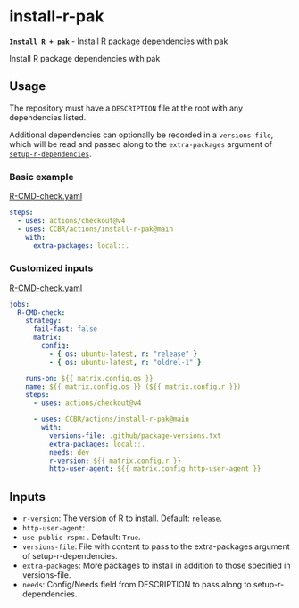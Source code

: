 # install-r-pak

**`Install R + pak`** - Install R package dependencies with pak

Install R package dependencies with pak

## Usage

The repository must have a `DESCRIPTION` file at the root with any
dependencies listed.

Additional dependencies can optionally be recorded in a `versions-file`,
which will be read and passed along to the `extra-packages` argument of
[`setup-r-dependencies`](https://github.com/r-lib/actions/tree/v2-branch/setup-r-dependencies).

### Basic example

[R-CMD-check.yaml](/examples/R-CMD-check.yaml)

```yaml
steps:
  - uses: actions/checkout@v4
  - uses: CCBR/actions/install-r-pak@main
    with:
      extra-packages: local::.
```

### Customized inputs

[R-CMD-check.yaml](/examples/R-CMD-check.yaml)

```yaml
jobs:
  R-CMD-check:
    strategy:
      fail-fast: false
      matrix:
        config:
          - { os: ubuntu-latest, r: "release" }
          - { os: ubuntu-latest, r: "oldrel-1" }

    runs-on: ${{ matrix.config.os }}
    name: ${{ matrix.config.os }} (${{ matrix.config.r }})
    steps:
      - uses: actions/checkout@v4

      - uses: CCBR/actions/install-r-pak@main
        with:
          versions-file: .github/package-versions.txt
          extra-packages: local::.
          needs: dev
          r-version: ${{ matrix.config.r }}
          http-user-agent: ${{ matrix.config.http-user-agent }}
```

## Inputs

- `r-version`: The version of R to install. Default: `release`.
- `http-user-agent`: .
- `use-public-rspm`: . Default: `True`.
- `versions-file`: File with content to pass to the extra-packages
  argument of setup-r-dependencies.
- `extra-packages`: More packages to install in addition to those
  specified in versions-file.
- `needs`: Config/Needs field from DESCRIPTION to pass along to
  setup-r-dependencies.
